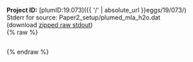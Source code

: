 **Project ID:** [plumID:19.073]({{ '/' | absolute_url }}eggs/19/073/)  
Stderr for source:  Paper2_setup/plumed_mla_h2o.dat   
(download [zipped raw stdout](plumed_mla_h2o.dat.plumed.stdout.txt.zip))  
{% raw %}
<pre>
</pre>
{% endraw %}
